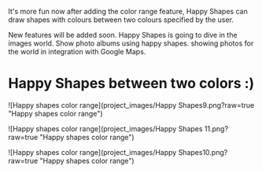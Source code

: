 It's more fun now after adding the color range feature, Happy Shapes can draw shapes with colours between two colours specified by the user.

New features will be added soon. Happy Shapes is going to dive in the images world. Show photo albums using happy shapes. showing photos for the world in integration with Google Maps.

# Happy Shapes between two colors :)
![Happy shapes color range](project_images/Happy Shapes9.png?raw=true "Happy shapes color range")

![Happy shapes color range](project_images/Happy Shapes 11.png?raw=true "Happy shapes color range")

![Happy shapes color range](project_images/Happy Shapes10.png?raw=true "Happy shapes color range")


